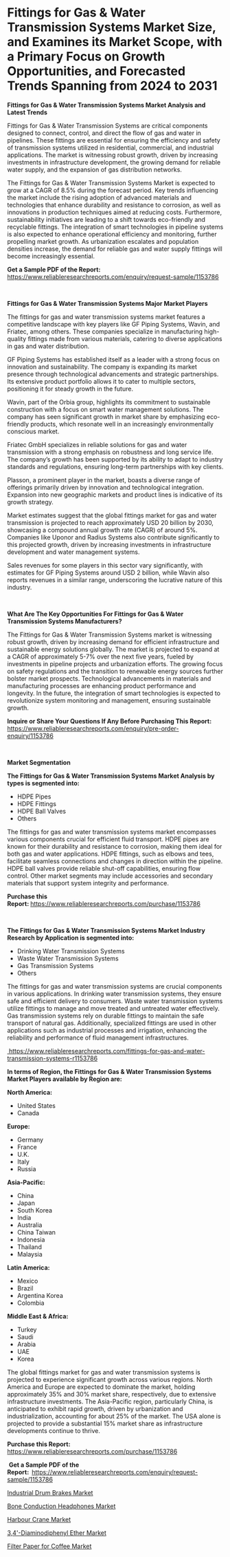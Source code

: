 <p><h1>Fittings for Gas & Water Transmission Systems Market Size, and Examines its Market Scope, with a Primary Focus on Growth Opportunities, and Forecasted Trends Spanning from 2024 to 2031</h1></p><p><strong>Fittings for Gas & Water Transmission Systems Market Analysis and Latest Trends</strong></p>
<p><p>Fittings for Gas & Water Transmission Systems are critical components designed to connect, control, and direct the flow of gas and water in pipelines. These fittings are essential for ensuring the efficiency and safety of transmission systems utilized in residential, commercial, and industrial applications. The market is witnessing robust growth, driven by increasing investments in infrastructure development, the growing demand for reliable water supply, and the expansion of gas distribution networks.</p><p>The Fittings for Gas & Water Transmission Systems Market is expected to grow at a CAGR of 8.5% during the forecast period. Key trends influencing the market include the rising adoption of advanced materials and technologies that enhance durability and resistance to corrosion, as well as innovations in production techniques aimed at reducing costs. Furthermore, sustainability initiatives are leading to a shift towards eco-friendly and recyclable fittings. The integration of smart technologies in pipeline systems is also expected to enhance operational efficiency and monitoring, further propelling market growth. As urbanization escalates and population densities increase, the demand for reliable gas and water supply fittings will become increasingly essential.</p></p>
<p><strong>Get a Sample PDF of the Report:&nbsp;</strong> <a href="https://www.reliableresearchreports.com/enquiry/request-sample/1153786?utm_campaign=34&utm_medium=2&utm_source=Github&utm_content=ia&utm_term=17102024&utm_id=fittings-for-gas-water-transmission-systems">https://www.reliableresearchreports.com/enquiry/request-sample/1153786</a></p>
<p>&nbsp;</p>
<p><strong>Fittings for Gas & Water Transmission Systems Major Market Players</strong></p>
<p><p>The fittings for gas and water transmission systems market features a competitive landscape with key players like GF Piping Systems, Wavin, and Friatec, among others. These companies specialize in manufacturing high-quality fittings made from various materials, catering to diverse applications in gas and water distribution.</p><p>GF Piping Systems has established itself as a leader with a strong focus on innovation and sustainability. The company is expanding its market presence through technological advancements and strategic partnerships. Its extensive product portfolio allows it to cater to multiple sectors, positioning it for steady growth in the future.</p><p>Wavin, part of the Orbia group, highlights its commitment to sustainable construction with a focus on smart water management solutions. The company has seen significant growth in market share by emphasizing eco-friendly products, which resonate well in an increasingly environmentally conscious market.</p><p>Friatec GmbH specializes in reliable solutions for gas and water transmission with a strong emphasis on robustness and long service life. The company’s growth has been supported by its ability to adapt to industry standards and regulations, ensuring long-term partnerships with key clients.</p><p>Plasson, a prominent player in the market, boasts a diverse range of offerings primarily driven by innovation and technological integration. Expansion into new geographic markets and product lines is indicative of its growth strategy.</p><p>Market estimates suggest that the global fittings market for gas and water transmission is projected to reach approximately USD 20 billion by 2030, showcasing a compound annual growth rate (CAGR) of around 5%. Companies like Uponor and Radius Systems also contribute significantly to this projected growth, driven by increasing investments in infrastructure development and water management systems.</p><p>Sales revenues for some players in this sector vary significantly, with estimates for GF Piping Systems around USD 2 billion, while Wavin also reports revenues in a similar range, underscoring the lucrative nature of this industry.</p></p>
<p>&nbsp;</p>
<p><strong>What Are The Key Opportunities For Fittings for Gas & Water Transmission Systems Manufacturers?</strong></p>
<p><p>The Fittings for Gas & Water Transmission Systems market is witnessing robust growth, driven by increasing demand for efficient infrastructure and sustainable energy solutions globally. The market is projected to expand at a CAGR of approximately 5-7% over the next five years, fueled by investments in pipeline projects and urbanization efforts. The growing focus on safety regulations and the transition to renewable energy sources further bolster market prospects. Technological advancements in materials and manufacturing processes are enhancing product performance and longevity. In the future, the integration of smart technologies is expected to revolutionize system monitoring and management, ensuring sustainable growth.</p></p>
<p><strong>Inquire or Share Your Questions If Any Before Purchasing This Report:</strong> <a href="https://www.reliableresearchreports.com/enquiry/pre-order-enquiry/1153786?utm_campaign=34&utm_medium=2&utm_source=Github&utm_content=ia&utm_term=17102024&utm_id=fittings-for-gas-water-transmission-systems">https://www.reliableresearchreports.com/enquiry/pre-order-enquiry/1153786</a></p>
<p>&nbsp;</p>
<p><strong>Market Segmentation</strong></p>
<p><strong>The Fittings for Gas & Water Transmission Systems Market Analysis by types is segmented into:</strong></p>
<p><ul><li>HDPE Pipes</li><li>HDPE Fittings</li><li>HDPE Ball Valves</li><li>Others</li></ul></p>
<p><p>The fittings for gas and water transmission systems market encompasses various components crucial for efficient fluid transport. HDPE pipes are known for their durability and resistance to corrosion, making them ideal for both gas and water applications. HDPE fittings, such as elbows and tees, facilitate seamless connections and changes in direction within the pipeline. HDPE ball valves provide reliable shut-off capabilities, ensuring flow control. Other market segments may include accessories and secondary materials that support system integrity and performance.</p></p>
<p><strong>Purchase this Report:&nbsp;</strong><a href="https://www.reliableresearchreports.com/purchase/1153786?utm_campaign=34&utm_medium=2&utm_source=Github&utm_content=ia&utm_term=17102024&utm_id=fittings-for-gas-water-transmission-systems">https://www.reliableresearchreports.com/purchase/1153786</a></p>
<p>&nbsp;</p>
<p><strong>The Fittings for Gas & Water Transmission Systems Market Industry Research by Application is segmented into:</strong></p>
<p><ul><li>Drinking Water Transmission Systems</li><li>Waste Water Transmission Systems</li><li>Gas Transmission Systems</li><li>Others</li></ul></p>
<p><p>The fittings for gas and water transmission systems are crucial components in various applications. In drinking water transmission systems, they ensure safe and efficient delivery to consumers. Waste water transmission systems utilize fittings to manage and move treated and untreated water effectively. Gas transmission systems rely on durable fittings to maintain the safe transport of natural gas. Additionally, specialized fittings are used in other applications such as industrial processes and irrigation, enhancing the reliability and performance of fluid management infrastructures.</p></p>
<p><a href="https://www.reliableresearchreports.com/fittings-for-gas-and-water-transmission-systems-r1153786?utm_campaign=34&utm_medium=2&utm_source=Github&utm_content=ia&utm_term=17102024&utm_id=fittings-for-gas-water-transmission-systems">&nbsp;https://www.reliableresearchreports.com/fittings-for-gas-and-water-transmission-systems-r1153786</a></p>
<p><strong>In terms of Region, the Fittings for Gas & Water Transmission Systems Market Players available by Region are:</strong></p>
<p>
    <p> <strong> North America: </strong>
        <ul>
            <li>United States</li>
            <li>Canada</li>
        </ul>
        </p> 
    <p> <strong> Europe: </strong>
        <ul>
            <li>Germany</li>
            <li>France</li>
            <li>U.K.</li>
            <li>Italy</li>
            <li>Russia</li>
        </ul>
        </p> 
    <p> <strong> Asia-Pacific: </strong>
        <ul>
            <li>China</li>
            <li>Japan</li>
            <li>South Korea</li>
            <li>India</li>
            <li>Australia</li>
            <li>China Taiwan</li>
            <li>Indonesia</li>
            <li>Thailand</li>
            <li>Malaysia</li>
        </ul>
        </p> 
    <p> <strong> Latin America: </strong>
        <ul>
            <li>Mexico</li>
            <li>Brazil</li>
            <li>Argentina Korea</li>
            <li>Colombia</li>
        </ul>
        </p> 
    <p> <strong> Middle East & Africa: </strong>
        <ul>
            <li>Turkey</li>
            <li>Saudi</li>
            <li>Arabia</li>
            <li>UAE</li>
            <li>Korea</li>
        </ul>
    </p>
    </p>
<p><p>The global fittings market for gas and water transmission systems is projected to experience significant growth across various regions. North America and Europe are expected to dominate the market, holding approximately 35% and 30% market share, respectively, due to extensive infrastructure investments. The Asia-Pacific region, particularly China, is anticipated to exhibit rapid growth, driven by urbanization and industrialization, accounting for about 25% of the market. The USA alone is projected to provide a substantial 15% market share as infrastructure developments continue to thrive.</p></p>
<p><strong>Purchase this Report: </strong><a href="https://www.reliableresearchreports.com/purchase/1153786?utm_campaign=34&utm_medium=2&utm_source=Github&utm_content=ia&utm_term=17102024&utm_id=fittings-for-gas-water-transmission-systems">https://www.reliableresearchreports.com/purchase/1153786</a></p>
<p>&nbsp;<strong>Get a Sample PDF of the Report:&nbsp;&nbsp;</strong><a href="https://www.reliableresearchreports.com/enquiry/request-sample/1153786?utm_campaign=34&utm_medium=2&utm_source=Github&utm_content=ia&utm_term=17102024&utm_id=fittings-for-gas-water-transmission-systems">https://www.reliableresearchreports.com/enquiry/request-sample/1153786</a></p>
<p><strong></strong></p>
<p><p><a href="https://issuu.com/reportprime-2/docs/industrial-drum-brakes-market-size-_463e2725a402f9?utm_campaign=34&utm_medium=2&utm_source=Github&utm_content=ia&utm_term=17102024&utm_id=fittings-for-gas-water-transmission-systems">Industrial Drum Brakes Market</a></p><p><a href="https://www.linkedin.com/pulse/analyzing-bone-conduction-headphones-market-dynamics-growth-4hfre?utm_campaign=34&utm_medium=2&utm_source=Github&utm_content=ia&utm_term=17102024&utm_id=fittings-for-gas-water-transmission-systems">Bone Conduction Headphones Market</a></p><p><a href="https://issuu.com/reportprime-2/docs/harbour-crane-market-size-2030.pptx_533d71c6d2dea3?utm_campaign=34&utm_medium=2&utm_source=Github&utm_content=ia&utm_term=17102024&utm_id=fittings-for-gas-water-transmission-systems">Harbour Crane Market</a></p><p><a href="https://github.com/fannklhimesu/Market-Research-Report-List-1/blob/main/34-diaminodiphenyl-ether-market.md?utm_campaign=34&utm_medium=2&utm_source=Github&utm_content=ia&utm_term=17102024&utm_id=fittings-for-gas-water-transmission-systems">3,4'-Diaminodiphenyl Ether Market</a></p><p><a href="https://www.linkedin.com/pulse/global-filter-paper-coffee-market-forecast-2024-2031-trends-hzhve?utm_campaign=34&utm_medium=2&utm_source=Github&utm_content=ia&utm_term=17102024&utm_id=fittings-for-gas-water-transmission-systems">Filter Paper for Coffee Market</a></p></p>
